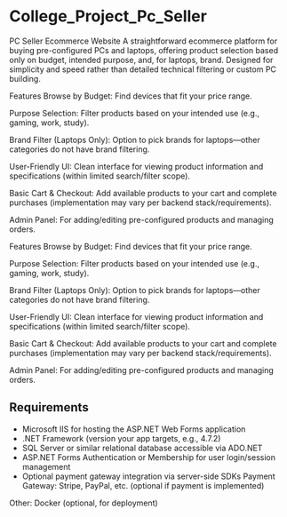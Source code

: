# College_Project_Pc_Seller
PC Seller Ecommerce Website
A straightforward ecommerce platform for buying pre-configured PCs and laptops, offering product selection based only on budget, intended purpose, and, for laptops, brand. Designed for simplicity and speed rather than detailed technical filtering or custom PC building.

Features
Browse by Budget: Find devices that fit your price range.

Purpose Selection: Filter products based on your intended use (e.g., gaming, work, study).

Brand Filter (Laptops Only): Option to pick brands for laptops—other categories do not have brand filtering.

User-Friendly UI: Clean interface for viewing product information and specifications (within limited search/filter scope).

Basic Cart & Checkout: Add available products to your cart and complete purchases (implementation may vary per backend stack/requirements).

Admin Panel: For adding/editing pre-configured products and managing orders.

Features
Browse by Budget: Find devices that fit your price range.

Purpose Selection: Filter products based on your intended use (e.g., gaming, work, study).

Brand Filter (Laptops Only): Option to pick brands for laptops—other categories do not have brand filtering.

User-Friendly UI: Clean interface for viewing product information and specifications (within limited search/filter scope).

Basic Cart & Checkout: Add available products to your cart and complete purchases (implementation may vary per backend stack/requirements).

Admin Panel: For adding/editing pre-configured products and managing orders.

## Requirements

- Microsoft IIS for hosting the ASP.NET Web Forms application
- .NET Framework (version your app targets, e.g., 4.7.2)
- SQL Server or similar relational database accessible via ADO.NET
- ASP.NET Forms Authentication or Membership for user login/session management
- Optional payment gateway integration via server-side SDKs
Payment Gateway: Stripe, PayPal, etc. (optional if payment is implemented)

Other: Docker (optional, for deployment)
